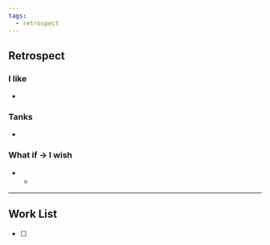 ```yaml
---
tags:
  - retrospect
---
```

## Retrospect
### I like
- 
### Tanks
- 
### What if -> I wish
- 
	- 
---
## Work List
- [ ]  